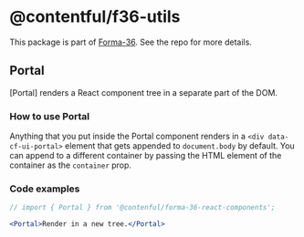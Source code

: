 # @contentful/f36-utils

This package is part of [Forma-36](https://github.com/contentful/forma-36). See the repo for more details.

## Portal

[Portal] renders a React component tree in a separate part of the DOM.

### How to use Portal

Anything that you put inside the Portal component renders in a `<div data-cf-ui-portal>` element that gets appended to `document.body` by default. You can append to a different container by passing the HTML element of the container as the `container` prop.

### Code examples

```jsx
// import { Portal } from '@contenful/forma-36-react-components';

<Portal>Render in a new tree.</Portal>
```
